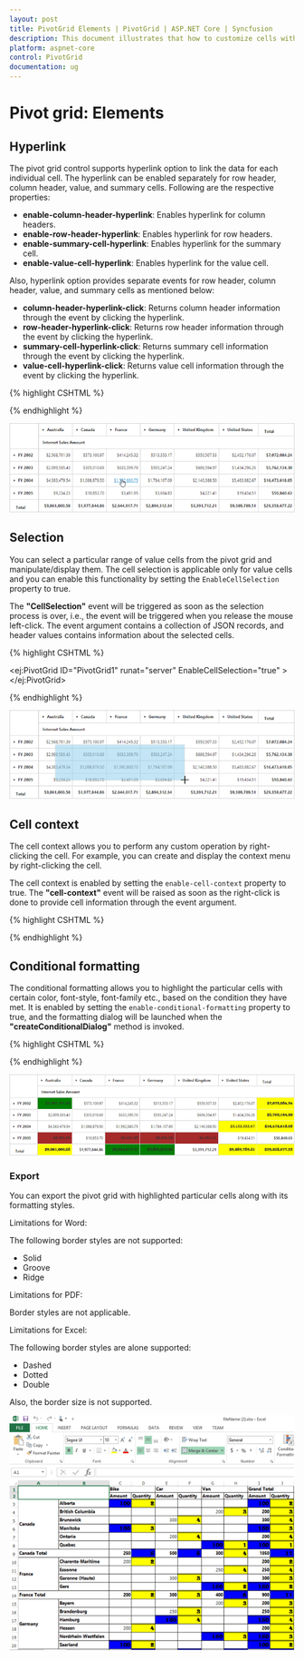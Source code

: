 ```yaml
---
layout: post
title: PivotGrid Elements | PivotGrid | ASP.NET Core | Syncfusion
description: This document illustrates that how to customize cells with an interactive way in ASP.NET Core PivotGrid control
platform: aspnet-core
control: PivotGrid
documentation: ug
---
```


# Pivot grid: Elements

## Hyperlink
The pivot grid control supports hyperlink option to link the data for each individual cell. The hyperlink can be enabled separately for row header, column header, value, and summary cells. Following are the respective properties:

* **enable-column-header-hyperlink**: Enables hyperlink for column headers.
* **enable-row-header-hyperlink**: Enables hyperlink for row headers.
* **enable-summary-cell-hyperlink**: Enables hyperlink for the summary cell.
* **enable-value-cell-hyperlink**: Enables hyperlink for the value cell.

Also, hyperlink option provides separate events for row header, column header, value, and summary cells as mentioned below:

* **column-header-hyperlink-click**: Returns column header information through the event by clicking the hyperlink.
* **row-header-hyperlink-click**: Returns row header information through the event by clicking the hyperlink.
* **summary-cell-hyperlink-click**: Returns summary cell information through the event by clicking the hyperlink.
* **value-cell-hyperlink-click**: Returns value cell information through the event by clicking the hyperlink.

{% highlight CSHTML %}

<ej-pivot-grid id="PivotGrid1" value-cell-hyperlink-click="CellClickEvent" row-header-hyperlink-click="CellClickEvent" column-header-hyperlink-click="CellClickEvent" summary-cell-hyperlink-click="CellClickEvent">
    <e-hyperlink enable-column-header-hyperlink="true" enable-value-cell-hyperlink="true" enable-row-header-hyperlink="true" enable-summary-cell-hyperlink="true"></e-hyperlink>
</ej-pivot-grid>

<script type="text/javascript">
    CellClickEvent = function (evt) {
        alert("Cell Click event is fired");
    }
</script>

{% endhighlight %}

![Hyperlink in ASP NET Core pivot grid control](PivotGrid-Elements_images/hyperlink.png)

## Selection
You can select a particular range of value cells from the pivot grid and manipulate/display them. The cell selection is applicable only for value cells and you can enable this functionality by setting the `EnableCellSelection` property to true.

The **"CellSelection"** event will be triggered as soon as the selection process is over, i.e., the event will be triggered when you release the mouse left-click. The event argument contains a collection of JSON records, and header values contains information about the selected cells.

{% highlight CSHTML %}

<ej:PivotGrid ID="PivotGrid1" runat="server" EnableCellSelection="true" >
    <ClientSideEvents CellSelection="valueCellClick"/>
</ej:PivotGrid>

<ej-pivot-grid id="PivotGrid1" enable-cell-selection="true" cell-selection="valueCellClick">
</ej-pivot-grid>

<script type="text/javascript">
    valueCellClick = function(evt) {
        // The event lets you to perform required operation with the selected set of cells. The details of the selected range can be obtained in the parameter of the event.
        cellvalue = evt.JSONRecords;
        rowheaders = evt.rowHeader;
        colheaders = evt.columnHeader;
    }
</script>

{% endhighlight %}

![Cell selection in ASP NET Core pivot grid control](PivotGrid-Elements_images/cellselection.png)

## Cell context
The cell context allows you to perform any custom operation by right-clicking the cell. For example, you can create and display the context menu by right-clicking the cell.

The cell context is enabled by setting the `enable-cell-context` property to true. The **"cell-context"** event will be raised as soon as the right-click is done to provide cell information through the event argument.

{% highlight CSHTML %}

<ej-pivot-grid id="PivotGrid1" enable-cell-context="true" cell-context="cell_RightClick">
</ej-pivot-grid>

<script type="text/javascript">
    cell_RightClick = function(evt) {
        //Write your Cell Context code here
    }
</script>

{% endhighlight %}

## Conditional formatting
The conditional formatting allows you to highlight the particular cells with certain color, font-style, font-family etc., based on the condition they have met. It is enabled by setting the `enable-conditional-formatting` property to true, and the formatting dialog will be launched when the **"createConditionalDialog"** method is invoked.

{% highlight CSHTML %}

<ej-pivot-grid id="PivotGrid1" enable-conditional-formatting="true"></ej-pivot-grid>
<ej-button id="button" text="Conditional" size="@ButtonSize.Normal" show-rounded-corner="true" click="btnClick" />

<script type="text/javascript">
    function btnClick(e) {
        var pivotGridObj = $('#PivotGrid1').data("ejPivotGrid");
        if (pivotGridObj.model.enableConditionalFormatting) {
            pivotGridObj.createConditionalDialog();
        }
    }
</script>

{% endhighlight %}

![ASP NET Core pivot grid control with conditional formatting](PivotGrid-Elements_images/conditional.png)

### Export

You can export the pivot grid with highlighted particular cells along with its formatting styles.

Limitations for Word:

The following border styles are not supported:

* Solid
* Groove
* Ridge

Limitations for PDF:

Border styles are not applicable.

Limitations for Excel:

The following border styles are alone supported:

* Dashed
* Dotted
* Double

Also, the border size is not supported.

![Excel exporting with conditional formatting in ASP NET Core pivot grid control](PivotGrid-Elements_images/conditional_export.png)
